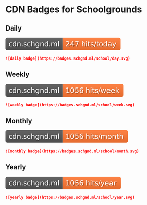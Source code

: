 # CDN Badges for Schoolgrounds

## Daily
![daily badge](day.svg)

```markdown
![daily badge](https://badges.schgnd.ml/school/day.svg)
```

## Weekly
![weekly badge](week.svg)

```markdown
![weekly badge](https://badges.schgnd.ml/school/week.svg)
```

## Monthly
![monthly badge](month.svg)

```markdown
![monthly badge](https://badges.schgnd.ml/school/month.svg)
```

## Yearly
![yearly badge](year.svg)

```markdown
![yearly badge](https://badges.schgnd.ml/school/year.svg)
```
